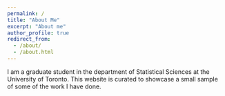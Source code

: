```yaml
---
permalink: /
title: "About Me"
excerpt: "About me"
author_profile: true
redirect_from: 
  - /about/
  - /about.html
---
```


I am a graduate student in the department of Statistical Sciences at the University of Toronto. This website is curated to showcase a small sample of some of the work I have done. 
